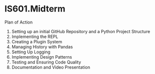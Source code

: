 # IS601.Midterm

Plan of Action
1. Setting up an initial GitHub Repository and a Python Project Structure
2. Implementing the REPL
3. Creating a Plugin System
4. Managing History with Pandas 
5. Setting Up Logging 
6. Implementing Design Patterns 
7. Testing and Ensuring Code Quality
8. Documentation and Video Presentation 

